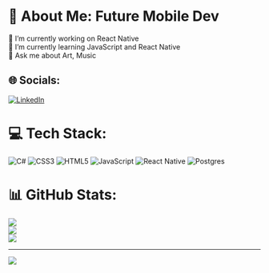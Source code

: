 # 💫 About Me: Future Mobile Dev
🔭 I’m currently working on React Native<br>🌱 I’m currently learning JavaScript and React Native<br>💬 Ask me about Art, Music<br>


## 🌐 Socials:
[![LinkedIn](https://img.shields.io/badge/LinkedIn-%230077B5.svg?logo=linkedin&logoColor=white)](https://linkedin.com/in/https://www.linkedin.com/in/tu%C4%9F%C3%A7e-erg%C3%BCn-b298b51b5/) 

# 💻 Tech Stack:
![C#](https://img.shields.io/badge/c%23-%23239120.svg?style=for-the-badge&logo=c-sharp&logoColor=white) ![CSS3](https://img.shields.io/badge/css3-%231572B6.svg?style=for-the-badge&logo=css3&logoColor=white) ![HTML5](https://img.shields.io/badge/html5-%23E34F26.svg?style=for-the-badge&logo=html5&logoColor=white) ![JavaScript](https://img.shields.io/badge/javascript-%23323330.svg?style=for-the-badge&logo=javascript&logoColor=%23F7DF1E) ![React Native](https://img.shields.io/badge/react_native-%2320232a.svg?style=for-the-badge&logo=react&logoColor=%2361DAFB) ![Postgres](https://img.shields.io/badge/postgres-%23316192.svg?style=for-the-badge&logo=postgresql&logoColor=white)
# 📊 GitHub Stats:
![](https://github-readme-stats.vercel.app/api?username=tugceergun&theme=merko&hide_border=false&include_all_commits=false&count_private=false)<br/>
![](https://github-readme-streak-stats.herokuapp.com/?user=tugceergun&theme=merko&hide_border=false)<br/>
![](https://github-readme-stats.vercel.app/api/top-langs/?username=tugceergun&theme=merko&hide_border=false&include_all_commits=false&count_private=false&layout=compact)

---
[![](https://visitcount.itsvg.in/api?id=tugceergun&icon=0&color=0)](https://visitcount.itsvg.in)

<!-- Proudly created with GPRM ( https://gprm.itsvg.in/ ) -->

